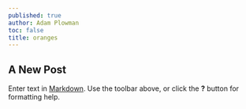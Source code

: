 ```yaml
---
published: true
author: Adam Plowman
toc: false
title: oranges
---
```

## A New Post

Enter text in [Markdown](http://daringfireball.net/projects/markdown/). Use the toolbar above, or click the **?** button for formatting help.
